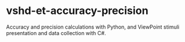 # vshd-et-accuracy-precision
Accuracy and precision calculations with Python, and ViewPoint stimuli presentation and data collection with C#.
